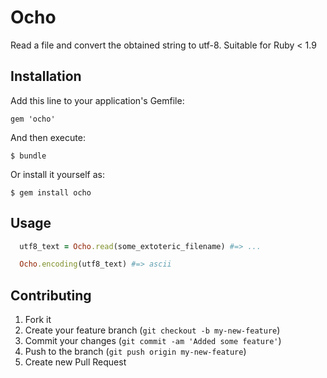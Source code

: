 # Ocho

Read a file and convert the obtained string to utf-8. Suitable for Ruby < 1.9

## Installation

Add this line to your application's Gemfile:

    gem 'ocho'

And then execute:

    $ bundle

Or install it yourself as:

    $ gem install ocho

## Usage

```ruby
  utf8_text = Ocho.read(some_extoteric_filename) #=> ...

  Ocho.encoding(utf8_text) #=> ascii
```

## Contributing

1. Fork it
2. Create your feature branch (`git checkout -b my-new-feature`)
3. Commit your changes (`git commit -am 'Added some feature'`)
4. Push to the branch (`git push origin my-new-feature`)
5. Create new Pull Request

